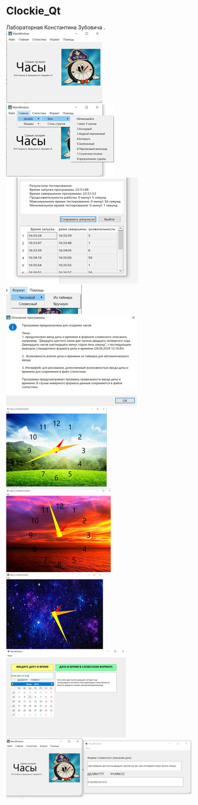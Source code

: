 # Clockie_Qt
Лабораторная Константина Зубовича
.
![Фото](clokie1.png)
![Фото](clokie2.png)
![Фото](clokie3.png)
![Фото](clokie4.png)
![Фото](clokie5.png)
![Фото](clokie6.png)
![Фото](clokie7.png)
![Фото](clokie8.png)
![Фото](clokie9.png)
![Фото](clokie10.png)
